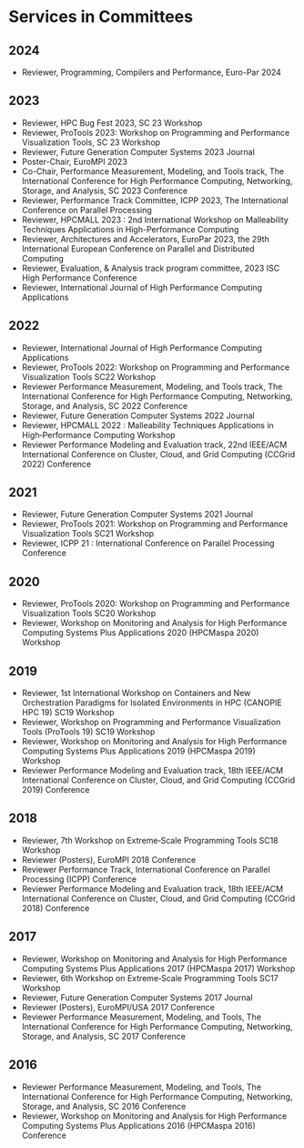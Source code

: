 # Services in Committees

## 2024

- Reviewer, Programming, Compilers and Performance, Euro-Par 2024

## 2023

- Reviewer, HPC Bug Fest 2023, SC 23 Workshop 
- Reviewer, ProTools 2023: Workshop on Programming and Performance Visualization Tools, SC 23 Workshop
- Reviewer, Future Generation Computer Systems 2023 Journal
- Poster-Chair, EuroMPI 2023
- Co-Chair, Performance Measurement, Modeling, and Tools track, The International Conference for High Performance Computing, Networking, Storage, and Analysis, SC 2023 Conference
- Reviewer, Performance Track Committee, ICPP 2023, The International Conference on Parallel Processing
- Reviewer, HPCMALL 2023 : 2nd International Workshop on Malleability Techniques Applications in High-Performance Computing
- Reviewer, Architectures and Accelerators, EuroPar 2023, the 29th International European Conference on Parallel  and Distributed Computing
- Reviewer, Evaluation, & Analysis track program committee, 2023 ISC High Performance Conference
- Reviewer, International Journal of High Performance Computing Applications

## 2022

- Reviewer, International Journal of High Performance Computing Applications
- Reviewer, ProTools 2022: Workshop on Programming and Performance Visualization Tools SC22 Workshop
- Reviewer Performance Measurement, Modeling, and Tools track, The International Conference for High Performance Computing, Networking, Storage, and Analysis, SC 2022 Conference
- Reviewer, Future Generation Computer Systems 2022 Journal
- Reviewer, HPCMALL 2022 : Malleability Techniques Applications in High‑Performance Computing Workshop
- Reviewer Performance Modeling and Evaluation track, 22nd IEEE/ACM International Conference on Cluster, Cloud, and Grid Computing (CCGrid 2022) Conference

## 2021

- Reviewer, Future Generation Computer Systems 2021 Journal
- Reviewer, ProTools 2021: Workshop on Programming and Performance Visualization Tools SC21 Workshop
- Reviewer, ICPP 21 : International Conference on Parallel Processing Conference

## 2020

- Reviewer, ProTools 2020: Workshop on Programming and Performance Visualization Tools SC20 Workshop
- Reviewer, Workshop on Monitoring and Analysis for High Performance Computing Systems Plus Applications 2020 (HPCMaspa 2020) Workshop

## 2019

- Reviewer, 1st International Workshop on Containers and New Orchestration Paradigms for Isolated Environments in HPC (CANOPIE HPC 19) SC19 Workshop
- Reviewer, Workshop on Programming and Performance Visualization Tools (ProTools 19) SC19 Workshop
- Reviewer, Workshop on Monitoring and Analysis for High Performance Computing Systems Plus  Applications 2019 (HPCMaspa 2019) Workshop
- Reviewer Performance Modeling and Evaluation track, 18th IEEE/ACM International Conference on  Cluster, Cloud, and Grid Computing (CCGrid 2019) Conference

## 2018

- Reviewer, 7th Workshop on Extreme‑Scale Programming Tools SC18 Workshop
- Reviewer (Posters), EuroMPI 2018 Conference
- Reviewer Performance Track, International Conference on Parallel Processing (ICPP) Conference
- Reviewer Performance Modeling and Evaluation track, 18th IEEE/ACM International Conference on Cluster, Cloud, and Grid Computing (CCGrid 2018) Conference

## 2017

- Reviewer, Workshop on Monitoring and Analysis for High Performance Computing Systems Plus Applications 2017 (HPCMaspa 2017) Workshop
- Reviewer, 6th Workshop on Extreme‑Scale Programming Tools SC17 Workshop
- Reviewer, Future Generation Computer Systems 2017 Journal
- Reviewer (Posters), EuroMPI/USA 2017 Conference
- Reviewer Performance Measurement, Modeling, and Tools, The International Conference for High Performance Computing, Networking, Storage, and Analysis, SC 2017 Conference

## 2016

- Reviewer Performance Measurement, Modeling, and Tools, The International Conference for High Performance Computing, Networking, Storage, and Analysis, SC 2016 Conference
- Reviewer, Workshop on Monitoring and Analysis for High Performance Computing Systems Plus Applications 2016 (HPCMaspa 2016) Conference
